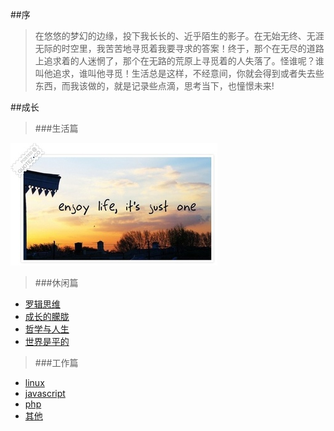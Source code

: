 ##序
>  在悠悠的梦幻的边缘，投下我长长的、近乎陌生的影子。在无始无终、无涯无际的时空里，我苦苦地寻觅着我要寻求的答案！终于，那个在无尽的道路上追求着的人迷惘了，那个在无路的荒原上寻觅着的人失落了。怪谁呢？谁叫他追求，谁叫他寻觅！生活总是这样，不经意间，你就会得到或者失去些东西，而我该做的，就是记录些点滴，思考当下，也憧憬未来!

##成长

> ###生活篇

![Enjoy_Life](./life/enjoy_life.png)

> ###休闲篇

- [罗辑思维](./reading/luojisw.md)
- [成长的朦胧](./life/%E6%88%90%E9%95%BF.md)
- [哲学与人生](./reading/%E5%93%B2%E5%AD%A6%E4%B8%8E%E4%BA%BA%E7%94%9F.md)
- [世界是平的](./reading/%E4%B8%96%E7%95%8C%E6%98%AF%E5%B9%B3%E7%9A%84.md)

> ###工作篇

- [linux](https://www.google.com/?q=linux )
- [javascript](https://www.google.com/?q=javascript)
- [php](https://www.google.com/?q=php)
- [其他](https://www.google.com/?q=computer)


